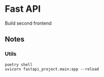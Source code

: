 # Fast API
Build second frontend

## Notes
### Utils
```
poetry shell
uvicorn fastapi_project.main:app --reload
```